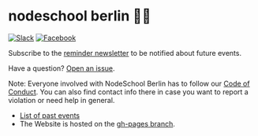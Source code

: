 nodeschool berlin :school::bear:
======

[![Slack](https://img.shields.io/badge/slack-%20%23nodeschool-orange.svg)](https://berlinjs-slack.herokuapp.com/)
[![Facebook](https://img.shields.io/badge/facebook-group-blue.svg)](https://www.facebook.com/groups/1512864689028358/)

Subscribe to the [reminder newsletter](http://nodeschool.us9.list-manage2.com/subscribe?u=a44cde6d98a586be27ab4885c&id=505911339e) to be notified about future events.

Have a question? [Open an issue](https://github.com/nodeschool/berlin/issues).

Note: Everyone involved with NodeSchool Berlin has to follow our [Code of Conduct](https://github.com/nodeschool/berlin/blob/master/codeofconduct.md). You can also find contact info there in case you want to report a violation or need help in general.

* [List of past events](https://github.com/nodeschool/berlin/issues?q=is%3Aissue+label%3Apast-event+is%3Aclosed)
* The Website is hosted on the [gh-pages branch](https://github.com/nodeschool/berlin/tree/gh-pages).
